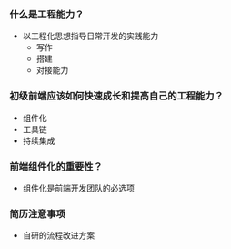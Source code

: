 ### 什么是工程能力？
- 以工程化思想指导日常开发的实践能力
  - 写作
  - 搭建
  - 对接能力

### 初级前端应该如何快速成长和提高自己的工程能力？
- 组件化
- 工具链
- 持续集成

### 前端组件化的重要性？
- 组件化是前端开发团队的必选项

### 简历注意事项
- 自研的流程改进方案